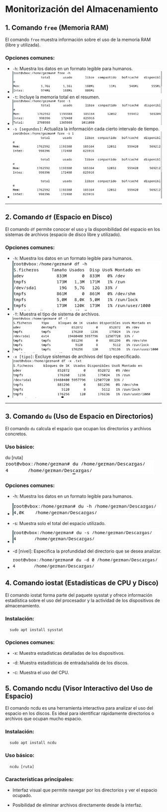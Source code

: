 # Monitorización del Almacenamiento

## 1. Comando `free` (Memoria RAM)

El comando `free` muestra información sobre el uso de la memoria RAM (libre y utilizada).

### Opciones comunes:
- `-h`: Muestra los datos en un formato legible para humanos.
- ![Descripcion](https://github.com/GermanLamela/monitorizacion/blob/main/imagenes/freeh.PNG)
- `-t`: Incluye la memoria total en el resumen.
- ![Descripcion](https://github.com/GermanLamela/monitorizacion/blob/main/imagenes/freet.PNG)
- `-s [segundos]`: Actualiza la información cada cierto intervalo de tiempo.
- ![Descripcion](https://github.com/GermanLamela/monitorizacion/blob/main/imagenes/frees.PNG)

---

## 2. Comando `df` (Espacio en Disco)

El comando `df` permite conocer el uso y la disponibilidad del espacio en los sistemas de archivos (espacio de disco libre y utilizado).

### Opciones comunes:
- `-h`: Muestra los datos en un formato legible para humanos.
- ![-h](https://github.com/GermanLamela/monitorizacion/blob/main/imagenes/dfh.PNG)
- `-T`: Muestra el tipo de sistema de archivos.
- ![Descripcion](https://github.com/GermanLamela/monitorizacion/blob/main/imagenes/dft.PNG)
- `-x [tipo]`: Excluye sistemas de archivos del tipo especificado.
- ![Vaya coñazo](https://github.com/GermanLamela/monitorizacion/blob/main/imagenes/dfx.PNG)

---

## 3. Comando `du` (Uso de Espacio en Directorios)

El comando `du` calcula el espacio que ocupan los directorios y archivos concretos.

### Uso básico:

du [ruta]
![](https://github.com/GermanLamela/monitorizacion/blob/main/imagenes/du.PNG)

### Opciones comunes:

*   \-h: Muestra los datos en un formato legible para humanos.

*   ![](https://github.com/GermanLamela/monitorizacion/blob/main/imagenes/duh.PNG)
    
*   \-s: Muestra solo el total del espacio utilizado.

*   ![](https://github.com/GermanLamela/monitorizacion/blob/main/imagenes/dus.PNG)
    
*   \-d \[nivel\]: Especifica la profundidad del directorio que se desea analizar.

*   ![](https://github.com/GermanLamela/monitorizacion/blob/main/imagenes/dud.PNG)
    

4\. Comando iostat (Estadísticas de CPU y Disco)
------------------------------------------------

El comando iostat forma parte del paquete sysstat y ofrece información estadística sobre el uso del procesador y la actividad de los dispositivos de almacenamiento.

### Instalación:

`   sudo apt install sysstat   `

### Opciones comunes:

*   \-x: Muestra estadísticas detalladas de los dispositivos.
    
*   \-d: Muestra estadísticas de entrada/salida de los discos.
    
*   \-c: Muestra el uso del CPU.
    

5\. Comando ncdu (Visor Interactivo del Uso de Espacio)
-------------------------------------------------------

El comando ncdu es una herramienta interactiva para analizar el uso del espacio en los discos. Es ideal para identificar rápidamente directorios o archivos que ocupan mucho espacio.

### Instalación:

`   sudo apt install ncdu   `

### Uso básico:

`   ncdu [ruta]   `

### Características principales:

*   Interfaz visual que permite navegar por los directorios y ver el espacio ocupado.
    
*   Posibilidad de eliminar archivos directamente desde la interfaz.
